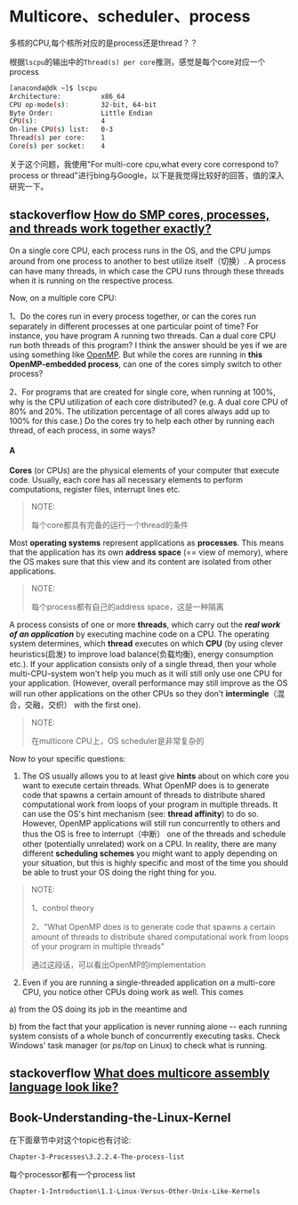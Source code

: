 # Multicore、scheduler、process

多核的CPU,每个核所对应的是process还是thread？？

根据`lscpu`的输出中的`Thread(s) per core`推测，感觉是每个core对应一个process

```bash
[anaconda@dk ~]$ lscpu
Architecture:          x86_64
CPU op-mode(s):        32-bit, 64-bit
Byte Order:            Little Endian
CPU(s):                4
On-line CPU(s) list:   0-3
Thread(s) per core:    1
Core(s) per socket:    4

```

关于这个问题，我使用"For multi-core cpu,what every core correspond to? process or thread"进行bing与Google，以下是我觉得比较好的回答，值的深入研究一下。

## stackoverflow [How do SMP cores, processes, and threads work together exactly?](https://stackoverflow.com/questions/2986931/how-do-smp-cores-processes-and-threads-work-together-exactly)

On a single core CPU, each process runs in the OS, and the CPU jumps around from one process to another to best utilize itself（切换）. A process can have many threads, in which case the CPU runs through these threads when it is running on the respective process.

Now, on a multiple core CPU:

1、Do the cores run in every process together, or can the cores run separately in different processes at one particular point of time? For instance, you have program A running two threads. Can a dual core CPU run both threads of this program? I think the answer should be yes if we are using something like [OpenMP](http://en.wikipedia.org/wiki/OpenMP). But while the cores are running in **this OpenMP-embedded process**, can one of the cores simply switch to other process?

2、For programs that are created for single core, when running at 100%, why is the CPU utilization of each core distributed? (e.g. A dual core CPU of 80% and 20%. The utilization percentage of all cores always add up to 100% for this case.) Do the cores try to help each other by running each thread, of each process, in some ways?

#### A

**Cores** (or CPUs) are the physical elements of your computer that execute code. Usually, each core has all necessary elements to perform computations, register files, interrupt lines etc.

> NOTE: 
>
> 每个core都具有完备的运行一个thread的条件

Most **operating systems** represent applications as **processes**. This means that the application has its own **address space** (== view of memory), where the OS makes sure that this view and its content are isolated from other applications.

> NOTE: 
>
> 每个process都有自己的address space，这是一种隔离

A process consists of one or more **threads**, which carry out the ***real work of an application*** by executing machine code on a CPU. The operating system determines, which **thread** executes on which **CPU** (by using clever heuristics(启发) to improve load balance(负载均衡), energy consumption etc.). If your application consists only of a single thread, then your whole multi-CPU-system won't help you much as it will still only use one CPU for your application. (However, overall performance may still improve as the OS will run other applications on the other CPUs so they don't **intermingle**（混合，交融，交织） with the first one).

> NOTE: 
>
> 在multicore CPU上，OS scheduler是非常复杂的

Now to your specific questions:

1) The OS usually allows you to at least give **hints** about on which core you want to execute certain threads. What OpenMP does is to generate code that spawns a certain amount of threads to distribute shared computational work from loops of your program in multiple threads. It can use the OS's hint mechanism (see: **thread affinity**) to do so. However, OpenMP applications will still run concurrently to others and thus the OS is free to interrupt（中断） one of the threads and schedule other (potentially unrelated) work on a CPU. In reality, there are many different **scheduling schemes** you might want to apply depending on your situation, but this is highly specific and most of the time you should be able to trust your OS doing the right thing for you.

> NOTE: 
>
> 1、control theory
>
> 2、"What OpenMP does is to generate code that spawns a certain amount of threads to distribute shared computational work from loops of your program in multiple threads"
>
> 通过这段话，可以看出OpenMP的implementation

2) Even if you are running a single-threaded application on a multi-core CPU, you notice other CPUs doing work as well. This comes 

a) from the OS doing its job in the meantime and 

b) from the fact that your application is never running alone -- each running system consists of a whole bunch of concurrently executing tasks. Check Windows' task manager (or *ps/top* on Linux) to check what is running.

## stackoverflow [What does multicore assembly language look like?](https://stackoverflow.com/questions/980999/what-does-multicore-assembly-language-look-like) 



## Book-Understanding-the-Linux-Kernel

在下面章节中对这个topic也有讨论:

`Chapter-3-Processes\3.2.2.4-The-process-list`

每个processor都有一个process list

`Chapter-1-Introduction\1.1-Linux-Versus-Other-Unix-Like-Kernels`

